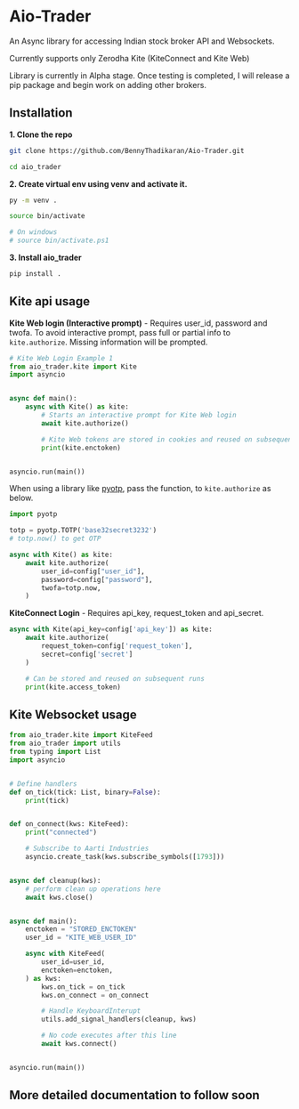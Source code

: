 # Aio-Trader

An Async library for accessing Indian stock broker API and Websockets. 

Currently supports only Zerodha Kite (KiteConnect and Kite Web)

Library is currently in Alpha stage. Once testing is completed, I will release a pip package and begin work on adding other brokers.

## Installation

**1. Clone the repo**

```bash
git clone https://github.com/BennyThadikaran/Aio-Trader.git

cd aio_trader
```

**2. Create virtual env using venv and activate it.**

```bash
py -m venv .

source bin/activate

# On windows
# source bin/activate.ps1
```

**3. Install aio_trader**

```bash
pip install .
```

## Kite api usage

**Kite Web login (Interactive prompt)** - Requires user_id, password and twofa.
To avoid interactive prompt, pass full or partial info to `kite.authorize`. Missing information will be prompted.

```python
# Kite Web Login Example 1
from aio_trader.kite import Kite
import asyncio


async def main():
    async with Kite() as kite:
        # Starts an interactive prompt for Kite Web login
        await kite.authorize()

        # Kite Web tokens are stored in cookies and reused on subsequent runs
        print(kite.enctoken)


asyncio.run(main())
```

When using a library like [pyotp](https://github.com/pyauth/pyotp), pass the function, to `kite.authorize` as below.

```python
import pyotp

totp = pyotp.TOTP('base32secret3232')
# totp.now() to get OTP

async with Kite() as kite:
    await kite.authorize(
        user_id=config["user_id"],
        password=config["password"],
        twofa=totp.now,
    )
```

**KiteConnect Login** - Requires api_key, request_token and api_secret.

```python
async with Kite(api_key=config['api_key']) as kite:
    await kite.authorize(
        request_token=config['request_token'],
        secret=config['secret']
    )

    # Can be stored and reused on subsequent runs
    print(kite.access_token)
```

## Kite Websocket usage

```python
from aio_trader.kite import KiteFeed
from aio_trader import utils
from typing import List
import asyncio


# Define handlers
def on_tick(tick: List, binary=False):
    print(tick)


def on_connect(kws: KiteFeed):
    print("connected")

    # Subscribe to Aarti Industries
    asyncio.create_task(kws.subscribe_symbols([1793]))


async def cleanup(kws):
    # perform clean up operations here
    await kws.close()


async def main():
    enctoken = "STORED_ENCTOKEN"
    user_id = "KITE_WEB_USER_ID"

    async with KiteFeed(
        user_id=user_id,
        enctoken=enctoken,
    ) as kws:
        kws.on_tick = on_tick
        kws.on_connect = on_connect

        # Handle KeyboardInterupt
        utils.add_signal_handlers(cleanup, kws)

        # No code executes after this line
        await kws.connect()


asyncio.run(main())
```

## More detailed documentation to follow soon
